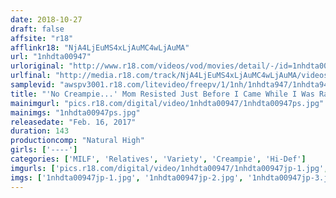 ```yaml
---
date: 2018-10-27
draft: false
affsite: "r18"
afflinkr18: "NjA4LjEuMS4xLjAuMC4wLjAuMA"
url: "1nhdta00947"
urloriginal: "http://www.r18.com/videos/vod/movies/detail/-/id=1nhdta00947"
urlfinal: "http://media.r18.com/track/NjA4LjEuMS4xLjAuMC4wLjAuMA/videos/vod/movies/detail/-/id=1nhdta00947"
samplevid: "awspv3001.r18.com/litevideo/freepv/1/1nh/1nhdta947/1nhdta947_dmb_w.mp4"
title: "'No Creampie...' Mom Resisted Just Before I Came While I Was Raping Her So I Had To Cum Half Outside! But I Really Wanted To Give Her A Creampie So I Forced A Half-Creampie! 3"
mainimgurl: "pics.r18.com/digital/video/1nhdta00947/1nhdta00947ps.jpg"
mainimgs: "1nhdta00947ps.jpg"
releasedate: "Feb. 16, 2017"
duration: 143
productioncomp: "Natural High"
girls: ['----']
categories: ['MILF', 'Relatives', 'Variety', 'Creampie', 'Hi-Def']
imgurls: ['pics.r18.com/digital/video/1nhdta00947/1nhdta00947jp-1.jpg', 'pics.r18.com/digital/video/1nhdta00947/1nhdta00947jp-2.jpg', 'pics.r18.com/digital/video/1nhdta00947/1nhdta00947jp-3.jpg', 'pics.r18.com/digital/video/1nhdta00947/1nhdta00947jp-4.jpg', 'pics.r18.com/digital/video/1nhdta00947/1nhdta00947jp-5.jpg', 'pics.r18.com/digital/video/1nhdta00947/1nhdta00947jp-6.jpg', 'pics.r18.com/digital/video/1nhdta00947/1nhdta00947jp-7.jpg', 'pics.r18.com/digital/video/1nhdta00947/1nhdta00947jp-8.jpg', 'pics.r18.com/digital/video/1nhdta00947/1nhdta00947jp-9.jpg', 'pics.r18.com/digital/video/1nhdta00947/1nhdta00947jp-10.jpg', 'pics.r18.com/digital/video/1nhdta00947/1nhdta00947jp-11.jpg', 'pics.r18.com/digital/video/1nhdta00947/1nhdta00947jp-12.jpg', 'pics.r18.com/digital/video/1nhdta00947/1nhdta00947jp-13.jpg', 'pics.r18.com/digital/video/1nhdta00947/1nhdta00947jp-14.jpg', 'pics.r18.com/digital/video/1nhdta00947/1nhdta00947jp-15.jpg', 'pics.r18.com/digital/video/1nhdta00947/1nhdta00947jp-16.jpg', 'pics.r18.com/digital/video/1nhdta00947/1nhdta00947jp-17.jpg', 'pics.r18.com/digital/video/1nhdta00947/1nhdta00947jp-18.jpg', 'pics.r18.com/digital/video/1nhdta00947/1nhdta00947jp-19.jpg', 'pics.r18.com/digital/video/1nhdta00947/1nhdta00947jp-20.jpg']
imgs: ['1nhdta00947jp-1.jpg', '1nhdta00947jp-2.jpg', '1nhdta00947jp-3.jpg', '1nhdta00947jp-4.jpg', '1nhdta00947jp-5.jpg', '1nhdta00947jp-6.jpg', '1nhdta00947jp-7.jpg', '1nhdta00947jp-8.jpg', '1nhdta00947jp-9.jpg', '1nhdta00947jp-10.jpg', '1nhdta00947jp-11.jpg', '1nhdta00947jp-12.jpg', '1nhdta00947jp-13.jpg', '1nhdta00947jp-14.jpg', '1nhdta00947jp-15.jpg', '1nhdta00947jp-16.jpg', '1nhdta00947jp-17.jpg', '1nhdta00947jp-18.jpg', '1nhdta00947jp-19.jpg', '1nhdta00947jp-20.jpg']
---
```

